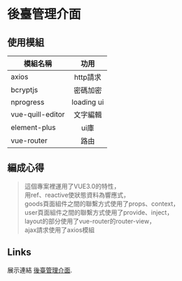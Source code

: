 # 後臺管理介面

## 使用模組
| 模組名稱      | 功用          |
| ------------- |:-------------:|
| axios         | http請求      |
| bcryptjs      | 密碼加密      |
| nprogress     | loading ui   |
| vue-quill-editor   | 文字編輯      |
| element-plus  | ui庫          |
| vue-router       | 路由  |
  
## 編成心得
>這個專案裡運用了VUE3.0的特性，<br>
用ref、reactive使狀態資料為響應式，<br>
goods頁面組件之間的聯繫方式使用了props、context，<br>
user頁面組件之間的聯繫方式使用了provide、inject，<br>
layout的部分使用了vue-router的router-view，<br>
ajax請求使用了axios模組

## Links

展示連結 [後臺管理介面](https://background-management1313.vercel.app).

